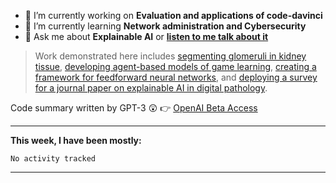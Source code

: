 - 🔭 I’m currently working on **Evaluation and applications of code-davinci**
- 🌱 I’m currently learning **Network administration and Cybersecurity**
- 💬 Ask me about **Explainable AI** or **[listen to me talk about it](https://www.empaia.org/academy-2-3)**

> Work demonstrated here includes [segmenting glomeruli in kidney tissue](https://github.com/theodore-evans/glomeruli-segmentation), [developing agent-based models of game learning](https://github.com/theodore-evans/k-level-reasoning), [creating a framework for feedforward neural networks](https://github.com/theodore-evans/feedforward-neural-network), and [deploying a survey for a journal paper on explainable AI in digital pathology](https://github.com/theodore-evans/xai-in-digital-pathology). 

Code summary written by GPT-3 :astonished: 👉 [OpenAI Beta Access](https://beta.openai.com/)

-------

**This week, I have been mostly:**
<!--START_SECTION:waka-->

```text
No activity tracked
```

<!--END_SECTION:waka-->

-------
